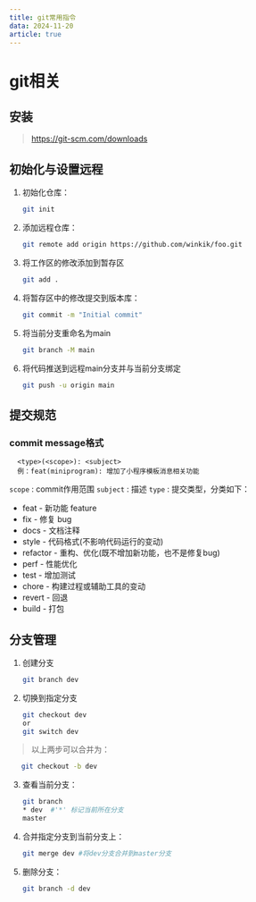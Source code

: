 ```yaml
---
title: git常用指令
data: 2024-11-20
article: true
---
```

# git相关
## 安装
> <https://git-scm.com/downloads>
## 初始化与设置远程
1. 初始化仓库：
    ```bash
    git init
    ```
2. 添加远程仓库：
    ```bash
    git remote add origin https://github.com/winkik/foo.git
    ```
3. 将工作区的修改添加到暂存区
   ```bash
   git add .
   ```
4. 将暂存区中的修改提交到版本库：
   ```bash
   git commit -m "Initial commit"
   ```
5. 将当前分支重命名为main
   ```bash
   git branch -M main
   ```
6. 将代码推送到远程main分支并与当前分支绑定
   ```bash
   git push -u origin main 
   ```

## 提交规范
### commit message格式
      <type>(<scope>): <subject>
      例：feat(miniprogram): 增加了小程序模板消息相关功能
`scope` : commit作用范围 
`subject` : 描述
`type` : 提交类型，分类如下：
- feat - 新功能 feature
- fix - 修复 bug
- docs - 文档注释
- style - 代码格式(不影响代码运行的变动)
- refactor - 重构、优化(既不增加新功能，也不是修复bug)
- perf - 性能优化
- test - 增加测试
- chore - 构建过程或辅助工具的变动
- revert - 回退
- build - 打包
  
## 分支管理
1. 创建分支
   ```bash
   git branch dev
   ```
2. 切换到指定分支
   ```bash
   git checkout dev
   or
   git switch dev
   ```
> 以上两步可以合并为：
```bash
   git checkout -b dev
```
3. 查看当前分支：
   ```bash
   git branch
   * dev  #'*' 标记当前所在分支
   master
   ```
4. 合并指定分支到当前分支上：
   ```bash
   git merge dev #将dev分支合并到master分支
   ```
5. 删除分支：
   ```bash
   git branch -d dev
   ```